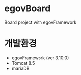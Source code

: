 # egovBoard
Board project with egovFramework
# 개발환경
- egovFramework (ver 3.10.0)
- Tomcat 8.5
- mariaDB
